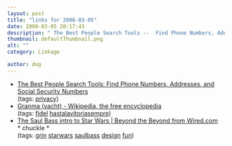 ```yaml
---
layout: post
title: "links for 2008-03-05"
date: 2008-03-05 20:17:43
description: " The Best People Search Tools --  Find Phone Numbers, Addresses, and Social Security Numbers (tags --  privacy) Granma (yacht) - Wikipedia, the free encyclopedia (tags --  fidel hastalavitoriasempre) The Saul Bass intro to Star Wars | Beyond the Beyond from Wired.com *&#8230;"
thumbnail: defaultThumbnail.png
alt: ""
category: Linkage

author: dug
---
```


<ul class="delicious">
	<li>
		<div class="delicious-link"><a href="http://www.digitalalchemy.tv/2008/03/best-people-search-tools-find-phone.html">The Best People Search Tools: Find Phone Numbers, Addresses, and Social Security Numbers</a></div>
		<div class="delicious-tags">(tags: <a href="http://del.icio.us/dug/privacy">privacy</a>)</div>
	</li>
	<li>
		<div class="delicious-link"><a href="http://en.wikipedia.org/wiki/Granma_(yacht)">Granma (yacht) - Wikipedia, the free encyclopedia</a></div>
		<div class="delicious-tags">(tags: <a href="http://del.icio.us/dug/fidel">fidel</a> <a href="http://del.icio.us/dug/hastalavitoriasempre">hastalavitoriasempre</a>)</div>
	</li>
	<li>
		<div class="delicious-link"><a href="http://blog.wired.com/sterling/2008/03/the-saul-bass-i.html">The Saul Bass intro to Star Wars | Beyond the Beyond from Wired.com</a></div>
		<div class="delicious-extended">* chuckle *</div>
		<div class="delicious-tags">(tags: <a href="http://del.icio.us/dug/grin">grin</a> <a href="http://del.icio.us/dug/starwars">starwars</a> <a href="http://del.icio.us/dug/saulbass">saulbass</a> <a href="http://del.icio.us/dug/design">design</a> <a href="http://del.icio.us/dug/fun">fun</a>)</div>
	</li>
</ul>
